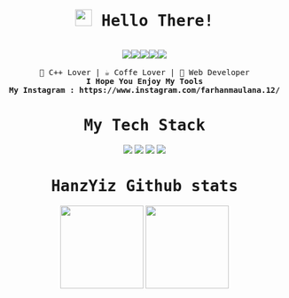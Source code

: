 

<div align="center">
 <samp><h1><img src="https://raw.githubusercontent.com/Tarikul-Islam-Anik/Animated-Fluent-Emojis/master/Emojis/Hand%20gestures/Waving%20Hand.png" width="30" height="30"> Hello There!</h1></samp>
</div>
<br>
<div align="center">
  <img src="https://img.shields.io/badge/Telegram-2CA5E0?style=for-the-badge&logo=telegram&logoColor=white"><img src="https://img.shields.io/badge/-Hackerrank-2EC866?style=for-the-badge&logo=HackerRank&logoColor=white"><img src="https://img.shields.io/badge/LinkedIn-0077B5?style=for-the-badge&logo=linkedin&logoColor=white"><img src="https://img.shields.io/badge/Medium-12100E?style=for-the-badge&logo=medium&logoColor=white"><img src="https://img.shields.io/badge/GitHub-100000?style=for-the-badge&logo=github&logoColor=white">
 </div>
<br>

<div align="center">
<samp>
 🖖 C++ Lover | ☕️ Coffe Lover | 🌵 Web Developer 
 </samp>
 <br>
 <samp>
 <b>I Hope You Enjoy My Tools</b>
 <br>
 <b>My Instagram : https://www.instagram.com/farhanmaulana.12/</b>
 </samp>
</div>

<div align="center">
 <samp><h1> My Tech Stack </h1></samp>
</div>

<div align="center">
<img src="https://img.shields.io/badge/-HTML5-%23E44D27?style=flat-square&logo=html5&logoColor=ffffff">
 <img src="https://img.shields.io/badge/-CSS3-%231572B6?style=flat-square&logo=css3">
 <img src="https://img.shields.io/badge/Bootstrap-563D7C?style=flat-square&logo=bootstrap&logoColor=white">
 <img src="https://img.shields.io/badge/Lua-2C2D72?style=flat-square&logo=lua&logoColor=white">
</div>


<div align="center">
 <samp><h1>HanzYiz Github stats</h1></samp> 
</div>

<div align="center">
<img src="https://github-readme-stats.vercel.app/api/top-langs/?username=hanzyiz&show_icons=true&theme=tokyonight&hide_border=true" height="150">
<img src="https://github-readme-stats.vercel.app/api?username=hanzyiz&show_icons=true&theme=tokyonight&hide_border=true" height="150">
</div>
